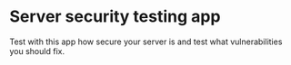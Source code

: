 # Server security testing app

Test with this app how secure your server is and test what vulnerabilities you should fix.
